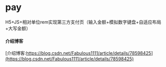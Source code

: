 # pay
H5+JS+相对单位rem实现第三方支付页（输入金额+模拟数字键盘+自适应布局+大写金额）
#### 介绍博客
[介绍博客:https://blog.csdn.net/Fabulous1111/article/details/78598425](https://blog.csdn.net/Fabulous1111/article/details/78598425)
